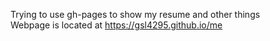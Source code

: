 Trying to use gh-pages to show my resume and other things<br>
Webpage is located at https://gsl4295.github.io/me